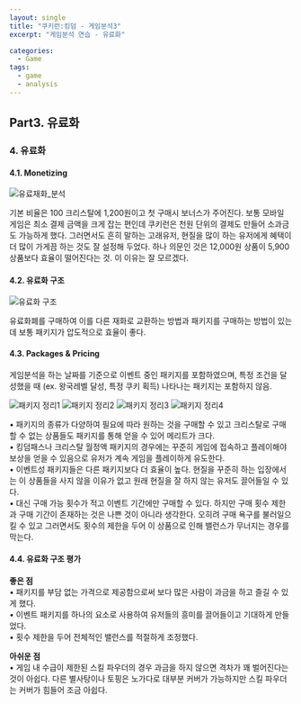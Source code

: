 ```yaml
---
layout: single
title: "쿠키런:킹덤 - 게임분석3"
excerpt: "게임분석 연습 - 유료화"

categories:
  - Game
tags:
  - game
  - analysis
---
```


## **Part3. 유료화**

### **4. 유료화**
#### **4.1. Monetizing**
![유료재화_분석](https://user-images.githubusercontent.com/79121621/111106620-c0236380-8598-11eb-8308-dff70ba84a32.PNG)

기본 비율은 100 크리스탈에 1,200원이고 첫 구매시 보너스가 주어진다. 보통 모바일 게임은 최소 결제 금액을 크게 잡는 편인데 쿠키런은 천원 단위의 결제도 만들어 소과금도 가능하게 했다. 그러면서도 흔히 말하는 고래유저, 현질을 많이 하는 유저에게 혜택이 더 많이 가게끔 하는 것도 잘 설정해 두었다. 하나 의문인 것은 12,000원 상품이 5,900 상품보다 효율이 떨어진다는 것. 이 이유는 잘 모르겠다.

#### **4.2. 유료화 구조**
![유료화 구조](https://user-images.githubusercontent.com/79121621/111106624-c0bbfa00-8598-11eb-9443-b4b4754c4ae1.PNG)

유료화폐를 구매하여 이를 다른 재화로 교환하는 방법과 패키지를 구매하는 방법이 있는데 보통 패키지가 압도적으로 효율이 좋다.

#### **4.3. Packages & Pricing**
게임분석을 하는 날짜를 기준으로 이벤트 중인 패키지를 포함하였으며, 특정 조건을 달성했을 때 (ex. 왕국레벨 달성, 특정 쿠키 획득) 나타나는 패키지는 포함하지 않음.

![패키지 정리1](https://user-images.githubusercontent.com/79121621/111247402-40a29c80-864b-11eb-9ee7-f7c0cc7ffe28.PNG)
![패키지 정리2](https://user-images.githubusercontent.com/79121621/111247409-4304f680-864b-11eb-8721-9951edc1cb54.PNG)
![패키지 정리3](https://user-images.githubusercontent.com/79121621/111247412-439d8d00-864b-11eb-8d87-5ca3c3f4a347.PNG)
![패키지 정리4](https://user-images.githubusercontent.com/79121621/111247414-44362380-864b-11eb-8ffe-d6a408900e5c.PNG)

• 패키지의 종류가 다양하여 필요에 따라 원하는 것을 구매할 수 있고 크리스탈로 구매할 수 없는 상품들도 패키지를 통해 얻을 수 있어 메리트가 크다.  
• 킹덤패스나 크리스탈 월정액 패키지의 경우에는 꾸준히 게임에 접속하고 플레이해야 보상을 얻을 수 있음으로 유저가 계속 게임을 플레이하게 유도한다.  
• 이벤트성 패키지들은 다른 패키지보다 더 효율이 높다. 현질을 꾸준히 하는 입장에서는 이 상품들을 사지 않을 이유가 없고 원래 현질을 잘 하지 않는 유저도 끌어들일 수 있다.  
• 대신 구매 가능 횟수가 적고 이벤트 기간에만 구매할 수 있다. 하지만 구매 횟수 제한과 구매 기간이 존재하는 것은 나쁜 것이 아니라 생각한다. 오히려 구매 욕구를 불러일으킬 수 있고 그러면서도 횟수의 제한을 두어 이 상품으로 인해 밸런스가 무너지는 경우를 막는다.

#### **4.4. 유료화 구조 평가**

__좋은 점__  
• 패키지를 부담 없는 가격으로 제공함으로써 보다 많은 사람이 과금을 하고 즐길 수 있게 했다.  
• 이벤트 패키지를 하나의 요소로 사용하여 유저들의 흥미를 끌어들이고 기대하게 만들었다.  
• 횟수 제한을 두어 전체적인 밸런스를 적절하게 조정했다.  

__아쉬운 점__  
• 게임 내 수급이 제한된 스킬 파우더의 경우 과금을 하지 않으면 격차가 꽤 벌어진다는 것이 아쉽다. 다른 별사탕이나 토핑은 노가다로 대부분 커버가 가능하지만 스킬 파우더는 커버가 힘들어 조금 아쉽다.